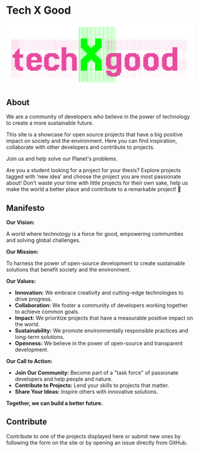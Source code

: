 # Tech X Good 
![img](imgs/index/logo.png)

## About
We are a community of developers who believe in the power of technology to create a more sustainable future.

This site is a showcase for open source projects that have a big positive impact on society and the environment. Here you can find inspiration, collaborate with other developers and contribute to projects.

Join us and help solve our Planet's problems.

Are you a student looking for a project for your thesis? Explore projects tagged with ‘new idea’ and choose the project you are most passionate about! Don't waste your time with little projects for their own sake, help us make the world a better place and contribute to a remarkable project! 💪

## Manifesto
**Our Vision:**

A world where technology is a force for good, empowering communities and solving global challenges.

**Our Mission:**

To harness the power of open-source development to create sustainable solutions that benefit society and the environment.

**Our Values:**

* **Innovation:** We embrace creativity and cutting-edge technologies to drive progress.
* **Collaboration:** We foster a community of developers working together to achieve common goals.
* **Impact:** We prioritize projects that have a measurable positive impact on the world.
* **Sustainability:** We promote environmentally responsible practices and long-term solutions.
* **Openness:** We believe in the power of open-source and transparent development.

**Our Call to Action:**

* **Join Our Community:** Become part of a "task force" of passionate developers and help people and nature.
* **Contribute to Projects:** Lend your skills to projects that matter.
* **Share Your Ideas:** Inspire others with innovative solutions.

**Together, we can build a better future.**

## Contribute
Contribute to one of the projects displayed here or submit new ones by following the form on the site or by opening an issue directly from GitHub.
